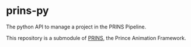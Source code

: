 # prins-py
The python API to manage a project in the PRINS Pipeline.

This repository is a submodule of [PRINS](https://github.com/jandriambolisoa/PRINS), the Prince Animation Framework.